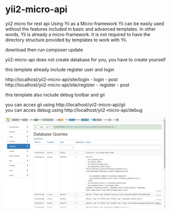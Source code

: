 # yii2-micro-api
yii2 micro for rest api
Using Yii as a Micro-framework
Yii can be easily used without the features included in basic and advanced templates. 
In other words, Yii is already a micro-framework. It is not required to have the directory structure provided by templates to work with Yii.<br>

download then run composer update<br>

yii2-micro-api does not create database for you, you have to create yourself<br>

this template already include register user and login

http://localhost/yii2-micro-api/site/login - login - post <br>
http://localhost/yii2-micro-api/site/register - register - post

this template also include debug toolbar and gii 

you can acces gii using http://localhost/yii2-micro-api/gii <br>
you can acces debug using http://localhost/yii2-micro-api/debug

![alt text](./toolbar.png)


